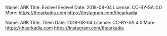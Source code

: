 Name: ARK
Title: Evolve! Evolve!
Date: 2018-08-04
License: CC-BY-SA 4.0
More: https://thearkadia.com https://instagram.com/thearkadia

Name: ARK
Title: Them
Date: 2018-08-04
License: CC-BY-SA 4.0
More: https://thearkadia.com https://instagram.com/thearkadia
